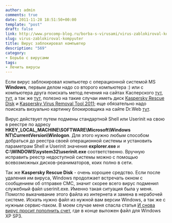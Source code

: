 ```yaml
---
author: admin
comments: true
date: 2011-11-28 18:51:50+00:00
template: "post"
draft: false
link: http://www.procomp-blog.ru/borba-s-virusami/virus-zablokiroval-kompyuter/
slug: virus-zablokiroval-kompyuter
title: Вирус заблокировал компьютер
description: "569"
category:
- Борьба с вирусами
tags:
- Лечить вирусы
---
```


Если вирус заблокировал компьютер с операционной системой MS **Windows**, первым делом надо со второго компьютера :) или с компьютера друга поискать метод лечения на сайтах Касперского [тут](http://sms.kaspersky.ru), [тут](http://support.kaspersky.ru/faq/?qid=208637133), а так же [тут](http://support.kaspersky.ru/viruses/solutions?qid=208638485), полезно на такие случаи иметь диск [Kaspersky Rescue Disk](http://support.kaspersky.ru/viruses/rescuedisk) и [Kaspersky Virus Removal Tool 2011](http://support.kaspersky.ru/viruses/avptool2011); еще обязательно надо поискать визуально картинку блокировщика на сайте Dr.Web [тут](http://www.drweb.com/unlocker/?lng=ru). 



Вирус действует путем подмены стандартной Shell или Userinit на свою в реестре по адресу **HKEY_LOCAL_MACHINE\SOFTWARE\Microsoft\Windows NT\CurrentVersion\Winlogon**. Для этого нужно любым способом добраться до реестра своей операционной системы и установить параметрам Shell и Userinit значения **explorer.exe** и **C:\WINDOWS\system32\userinit.exe** соответственно. Вручную исправить реестр недоступной системы можно с помощью всевозможных дисков-реаниматоров, коих полно в сети. 






Так же **Kaspersky Rescue Disk** - очень хорошее средство. Если после удаления им вируса, Windows продолжает встречать окном с сообщением об отправке СМС, значит скорее всего вирус подменил служебный файл userinit.exe. Именно такая ситуация была у меня. Помогло выкачивание этого файла из интернета и замена в нерабочей системе. Искать нужно файл из нужной вам версии Windows, а так же с нужным сервис-паком. В моем случае меня спасла статья [И снова вирус просит пополнить счет](http://it-web-log.ru/2011/04/i-snova-virus-prosit-popolnit-schet/), где в конце выложен файл для Windows XP SP3.

